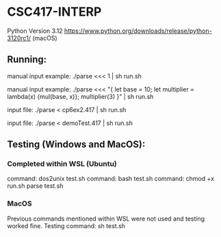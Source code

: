 # CSC417-INTERP
Python Version 3.12 https://www.python.org/downloads/release/python-3120rc1/ (macOS)

## Running:
manual input example: ./parse <<< 1 | sh run.sh 

manual input example: ./parse <<< "{
  let base = 10;
  let multiplier = lambda(x) {mul(base, x)};
  multiplier(3)
}" | sh run.sh 



input file: ./parse < cp6ex2.417 | sh run.sh

input file: ./parse < demoTest.417 | sh run.sh


## Testing (Windows and MacOS):
### Completed within WSL (Ubuntu)
command: dos2unix test.sh
command: bash test.sh
command: chmod +x run.sh parse test.sh

### MacOS
Previous commands mentioned within WSL were not used and testing worked fine.
Testing command: sh test.sh
 
